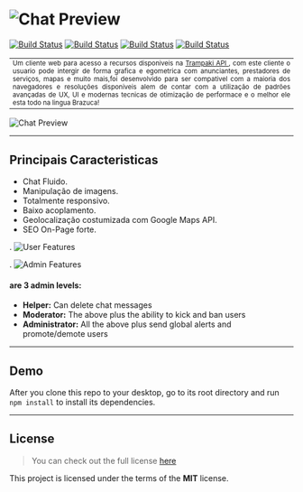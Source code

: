 
![Chat Preview](https://trampaki-web-tunnes.c9users.io/view/img/readme_header.png)
============
[![Build Status](https://img.shields.io/badge/Desenvolvimento-68%25-green.svg)](https://travis-ci.org/shama/gaze)
[![Build Status](https://img.shields.io/badge/Licen%C3%A7a-MIT-blue.svg)](https://travis-ci.org/shama/gaze)
[![Build Status](https://img.shields.io/badge/Demo-Desativada-red.svg)](https://travis-ci.org/shama/gaze)
[![Build Status](https://img.shields.io/badge/Linguagem-Portugu%C3%AAs%20BR-brightgreen.svg)](https://travis-ci.org/shama/gaze)

<table>
    <tr>
        <td style="font-size:11.5px; text-align: justify">
        Um cliente web para acesso a recursos disponiveis na <a href="https://github.com/tunnes/trampaki">Trampaki API </a>, 
        com este cliente o usuario pode intergir de forma grafica e egometrica com anunciantes, prestadores de serviços, 
        mapas e muito mais,foi desenvolvido para ser compativel com a maioria dos navegadores e resoluções disponiveis alem 
        de contar com a utilização de padrões avançadas de UX, UI e modernas tecnicas de otimização de performace e o melhor 
        ele esta todo na lingua Brazuca!  
        </td>
    </tr>
</table>

![Chat Preview](https://trampaki-web-tunnes.c9users.io/view/img/anim.gif)

---

## Principais Caracteristicas
- Chat Fluido.
- Manipulação de imagens.
- Totalmente responsivo.
- Baixo acoplamento.
- Geolocalização costumizada com Google Maps API.
- SEO On-Page forte.

<!--Criar uma tabela com rotas-->
.
![User Features](http://i.imgur.com/WbF1fi2.png)

.
![Admin Features](http://i.imgur.com/xQFaadt.png)


#### are 3 admin levels:
- **Helper:** Can delete chat messages
- **Moderator:** The above plus the ability to kick and ban users
- **Administrator:** All the above plus send global alerts and promote/demote users

---

## Demo
After you clone this repo to your desktop, go to its root directory and run `npm install` to install its dependencies.


---

## License
>You can check out the full license [here](https://github.com/IgorAntun/node-chat/blob/master/LICENSE)

This project is licensed under the terms of the **MIT** license.
